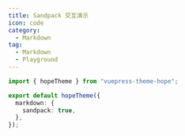 ```yaml
---
title: Sandpack 交互演示
icon: code
category:
  - Markdown
tag:
  - Markdown
  - Playground
---
```


<!-- @include: @md-enhance/zh/guide/code/sandpack.md#before -->

```ts twoslash {5} title=".vuepress/theme.ts"
import { hopeTheme } from "vuepress-theme-hope";

export default hopeTheme({
  markdown: {
    sandpack: true,
  },
});
```

<!-- @include: @md-enhance/zh/guide/code/sandpack.md#after -->
